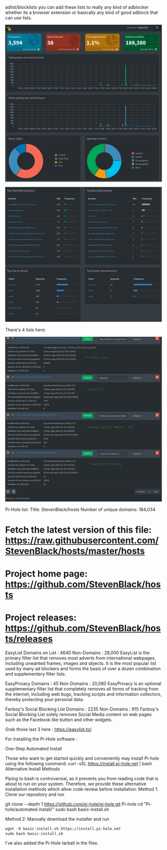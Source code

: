 
adlist/blocklists you can add these lists to really any kind of adblocker whether its a browser extension or basically any kind of good adblock that can use lists.

![preview](pics/pihole1.png)

![preview](pics/pihole2.png)

There's 4 lists here:

![preview](pics/pihole4.png)

Pi-Hole list:
 Title: StevenBlack/hosts
 Number of unique domains: 184,034
# Fetch the latest version of this file: https://raw.githubusercontent.com/StevenBlack/hosts/master/hosts
# Project home page: https://github.com/StevenBlack/hosts
# Project releases: https://github.com/StevenBlack/hosts/releases

EasyList
Domains on List : 4640
Non-Domains : 28,000
EasyList is the primary filter list that removes most adverts from international webpages, including unwanted frames, images and objects. It is the most popular list used by many ad blockers and forms the basis of over a dozen combination and supplementary filter lists.

EasyPrivacy
Domains : 45
Non-Domains : 20,080
EasyPrivacy is an optional supplementary filter list that completely removes all forms of tracking from the internet, including web bugs, tracking scripts and information collectors, thereby protecting your personal data.

Fanboy's Social Blocking List
Domains : 2235
Non-Domains : 915
Fanboy's Social Blocking List solely removes Social Media content on web pages such as the Facebook like button and other widgets.

Grab those last 3 here : https://easylist.to/

For installing the Pi-Hole software :

One-Step Automated Install

Those who want to get started quickly and conveniently may install Pi-hole using the following command:
curl -sSL https://install.pi-hole.net | bash
Alternative Install Methods

Piping to bash is controversial, as it prevents you from reading code that is about to run on your system. Therefore, we provide these alternative installation methods which allow code review before installation:
Method 1: Clone our repository and run

git clone --depth 1 https://github.com/pi-hole/pi-hole.git Pi-hole
cd "Pi-hole/automated install/"
sudo bash basic-install.sh

Method 2: Manually download the installer and run

    wget -O basic-install.sh https://install.pi-hole.net
    sudo bash basic-install.sh

I've also added the Pi-Hole tarball in the files.

